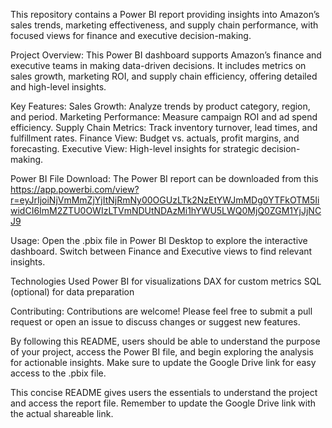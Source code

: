 This repository contains a Power BI report providing insights into Amazon’s sales trends, marketing effectiveness, and supply chain performance, with focused views for finance and executive decision-making.

Project Overview: 
This Power BI dashboard supports Amazon’s finance and executive teams in making data-driven decisions. It includes metrics on sales growth, marketing ROI, and supply chain efficiency, offering detailed and high-level insights.

Key Features: 
Sales Growth: Analyze trends by product category, region, and period.
Marketing Performance: Measure campaign ROI and ad spend efficiency.
Supply Chain Metrics: Track inventory turnover, lead times, and fulfillment rates.
Finance View: Budget vs. actuals, profit margins, and forecasting.
Executive View: High-level insights for strategic decision-making.

Power BI File Download: 
The Power BI report can be downloaded from this https://app.powerbi.com/view?r=eyJrIjoiNjVmMmZjYjItNjRmNy00OGUzLTk2NzEtYWJmMDg0YTFkOTM5IiwidCI6ImM2ZTU0OWIzLTVmNDUtNDAzMi1hYWU5LWQ0MjQ0ZGM1YjJjNCJ9

Usage: 
Open the .pbix file in Power BI Desktop to explore the interactive dashboard. Switch between Finance and Executive views to find relevant insights.

Technologies Used
Power BI for visualizations
DAX for custom metrics
SQL (optional) for data preparation

Contributing: 
Contributions are welcome! Please feel free to submit a pull request or open an issue to discuss changes or suggest new features.


By following this README, users should be able to understand the purpose of your project, access the Power BI file, and begin exploring the analysis for actionable insights. Make sure to update the Google Drive link for easy access to the .pbix file.

This concise README gives users the essentials to understand the project and access the report file. Remember to update the Google Drive link with the actual shareable link.






